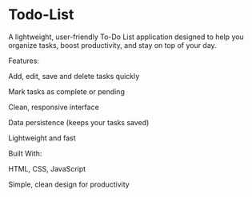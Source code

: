 # Todo-List

A lightweight, user-friendly To-Do List application designed to help you organize tasks, boost productivity, and stay on top of your day.



Features:

Add, edit, save and delete tasks quickly

Mark tasks as complete or pending

Clean, responsive interface

Data persistence (keeps your tasks saved)

Lightweight and fast



Built With:

HTML, CSS, JavaScript 

Simple, clean design for productivity


